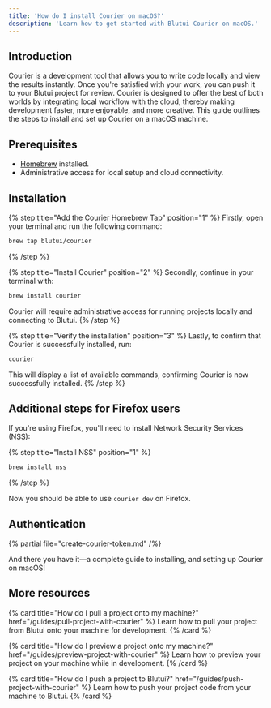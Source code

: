 ```yaml
---
title: 'How do I install Courier on macOS?'
description: 'Learn how to get started with Blutui Courier on macOS.'
---
```


## Introduction

Courier is a development tool that allows you to write code locally and view the results instantly. Once you're satisfied with your work, you can push it to your Blutui project for review. Courier is designed to offer the best of both worlds by integrating local workflow with the cloud, thereby making development faster, more enjoyable, and more creative. This guide outlines the steps to install and set up Courier on a macOS machine.

## Prerequisites

- [Homebrew](https://brew.sh/) installed.
- Administrative access for local setup and cloud connectivity.

## Installation

{% step title="Add the Courier Homebrew Tap" position="1" %}
Firstly, open your terminal and run the following command:

```bash
brew tap blutui/courier
```
{% /step %}

{% step title="Install Courier" position="2" %}
Secondly, continue in your terminal with:

```bash
brew install courier
```

Courier will require administrative access for running projects locally and connecting to Blutui.
{% /step %}

{% step title="Verify the installation" position="3" %}
Lastly, to confirm that Courier is successfully installed, run:

```bash
courier
```

This will display a list of available commands, confirming Courier is now successfully installed.
{% /step %}

## Additional steps for Firefox users

If you're using Firefox, you'll need to install Network Security Services (NSS):

{% step title="Install NSS" position="1" %}
```bash
brew install nss
```
{% /step %}

Now you should be able to use `courier dev` on Firefox.

## Authentication

{% partial file="create-courier-token.md" /%}

And there you have it—a complete guide to installing, and setting up Courier on macOS!

## More resources

{% card title="How do I pull a project onto my machine?" href="/guides/pull-project-with-courier" %}
  Learn how to pull your project from Blutui onto your machine for development.
{% /card %}

{% card title="How do I preview a project onto my machine?" href="/guides/preview-project-with-courier" %}
  Learn how to preview your project on your machine while in development.
{% /card %}

{% card title="How do I push a project to Blutui?" href="/guides/push-project-with-courier" %}
  Learn how to push your project code from your machine to Blutui.
{% /card %}

